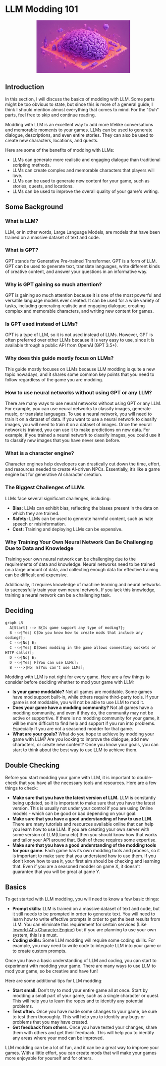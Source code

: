 # LLM Modding 101

<div style="text-align:center; overflow:hidden; max-height:300px;">
  <img src="../resource/images/genimg3.jpeg" alt="Cover Image" style="width:60%; height:auto; object-fit:cover; object-position:center;">
</div>


## Introduction

In this section, I will discuss the basics of modding with LLM. Some parts might be too obvious to state, but since this is more of a general guide, I think I should mention almost everything that comes to mind. For the "Duh" parts, feel free to skip and continue reading.

Modding with LLM is an excellent way to add more lifelike conversations and memorable moments to your games. LLMs can be used to generate dialogue, descriptions, and even entire stories. They can also be used to create new characters, locations, and quests.

Here are some of the benefits of modding with LLMs:

- LLMs can generate more realistic and engaging dialogue than traditional scripting methods.
- LLMs can create complex and memorable characters that players will love.
- LLMs can be used to generate new content for your game, such as stories, quests, and locations.
- LLMs can be used to improve the overall quality of your game's writing.


## Some Background

### What is LLM?
LLM, or in other words, Large Language Models, are models that have been trained on a massive dataset of text and code.

### What is GPT?
GPT stands for Generative Pre-trained Transformer. GPT is a form of LLM. GPT can be used to generate text, translate languages, write different kinds of creative content, and answer your questions in an informative way.

### Why is GPT gaining so much attention?
GPT is gaining so much attention because it is one of the most powerful and versatile language models ever created. It can be used for a wide variety of tasks, including generating realistic and engaging dialogue, creating complex and memorable characters, and writing new content for games.

### Is GPT used instead of LLMs?
GPT is a type of LLM, so it is not used instead of LLMs. However, GPT is often preferred over other LLMs because it is very easy to use, since it is available through a public API from OpenAI (GPT 3.5+).

### Why does this guide mostly focus on LLMs?
This guide mostly focuses on LLMs because LLM modding is quite a new topic nowadays, and it shares some common key points that you need to follow regardless of the game you are modding.

### How to use neural networks without using GPT or any LLM?
There are many ways to use neural networks without using GPT or any LLM. For example, you can use neural networks to classify images, generate music, or translate languages.
To use a neural network, you will need to train it on a dataset of data. If you want to use a neural network to classify images, you will need to train it on a dataset of images. Once the neural network is trained, you can use it to make predictions on new data. For example, if you trained a neural network to classify images, you could use it to classify new images that you have never seen before.

### What is a character engine?
Character engines help developers can drastically cut down the time, effort, and resources needed to create AI-driven NPCs. Essentially, it’s like a game engine but for generative AI character creation. 

### The Biggest Challenges of LLMs
LLMs face several significant challenges, including:

* **Bias:** LLMs can exhibit bias, reflecting the biases present in the data on which they are trained.
* **Safety:** LLMs can be used to generate harmful content, such as hate speech or misinformation.
* **Cost:** Training and deploying LLMs can be expensive.

### Why Training Your Own Neural Network Can Be Challenging Due to Data and Knowledge

Training your own neural network can be challenging due to the requirements of data and knowledge. Neural networks need to be trained on a large amount of data, and collecting enough data for effective training can be difficult and expensive.

Additionally, it requires knowledge of machine learning and neural networks to successfully train your own neural network. If you lack this knowledge, training a neural network can be a challenging task.


## Deciding


``` mermaid
graph LR
  A[Start] --> B{Is game support any type of moding?};
  B -->|Yes| C[Do you know how to create mods that include any coding?];
  C -->|No| E;
  C -->|Yes| D[Does modding in the game allows connecting sockets or HTTP calls?];
  D -->|No| E;
  D -->|Yes| F[You can use LLMs];
  B ---->|No| E[You can't use LLMs];
```
Modding with LLM is not right for every game. Here are a few things to consider before deciding whether to mod your game with LLM:

* **Is your game moddable?** Not all games are moddable. Some games have mod support built-in, while others require third-party tools. If your game is not moddable, you will not be able to use LLM to mod it.
* **Does your game have a modding community?** Not all games have a modding community, and even if they do, the community may not be active or supportive. If there is no modding community for your game, it will be more difficult to find help and support if you run into problems. Especially if you are not a seasoned modder for that game.
* **What are your goals?** What do you hope to achieve by modding your game with LLM? Are you looking to improve the dialogue, add new characters, or create new content? Once you know your goals, you can start to think about the best way to use LLM to achieve them.

## Double Checking
Before you start modding your game with LLM, it is important to double-check that you have all the necessary tools and resources. Here are a few things to check:
* **Make sure that you have the latest version of LLM.** LLM is constantly being updated, so it is important to make sure that you have the latest version. This is usually not under your control if you are using Online models - which can be good or bad depending on your goal.
* **Make sure that you have a good understanding of how to use LLM.** There are many tutorials and resources available online that can help you learn how to use LLM. If you are creating your own server with some version of LLM(Llama etc) then you should know how that works and tailor your API around that. Both of these requires some expertise.
* **Make sure that you have a good understanding of the modding tools for your game.** Each game has its own modding tools and process, so it is important to make sure that you understand how to use them. If you don't know how to use it, your first aim should be checking and learning that. Even if you are a seasoned modder on game X, it doesn't guarantee that you will be great at game Y.

## Basics

To get started with LLM modding, you will need to know a few basic things:
* **Prompt skills:** LLM is trained on a massive dataset of text and code, but it still needs to be prompted in order to generate text. You will need to learn how to write effective prompts in order to get the best results from LLM. You can eliminate this requirement for certain services (Like [Inworld AI's Character Engine](http://inworld.ai?utm_campaign=bloc-modding-guide)) but if you are planning to use your own system, this is a must.
* **Coding skills:** Some LLM modding will require some coding skills. For example, you may need to write code to integrate LLM into your game or to create custom prompts.

Once you have a basic understanding of LLM and coding, you can start to experiment with modding your game. There are many ways to use LLM to mod your game, so be creative and have fun!

Here are some additional tips for LLM modding:

* **Start small.** Don't try to mod your entire game all at once. Start by modding a small part of your game, such as a single character or quest. This will help you to learn the ropes and to identify any potential problems.
* **Test often.** Once you have made some changes to your game, be sure to test them thoroughly. This will help you to identify any bugs or problems that you may have created.
* **Get feedback from others.** Once you have tested your changes, share them with others and get their feedback. This will help you to identify any areas where your mod can be improved.

LLM modding can be a lot of fun, and it can be a great way to improve your games. With a little effort, you can create mods that will make your games more enjoyable for yourself and for others.